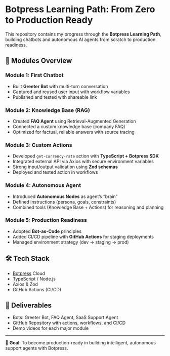 # Botpress Learning Path: From Zero to Production Ready

This repository contains my progress through the **Botpress Learning Path**, building chatbots and autonomous AI agents from scratch to production readiness.

## 🚀 Modules Overview

### Module 1: First Chatbot

- Built **Greeter Bot** with multi-turn conversation
- Captured and reused user input with workflow variables
- Published and tested with shareable link

### Module 2: Knowledge Base (RAG)

- Created **FAQ Agent** using Retrieval-Augmented Generation
- Connected a custom knowledge base (company FAQ)
- Optimized for factual, reliable answers with source tracing

### Module 3: Custom Actions

- Developed `get-currency-rate` action with **TypeScript + Botpress SDK**
- Integrated external API via Axios with secure environment variables
- Strong input/output validation using **Zod schemas**
- Deployed and tested action in workflows

### Module 4: Autonomous Agent

- Introduced **Autonomous Nodes** as agent’s “brain”
- Defined instructions (persona, goals, constraints)
- Combined tools (Knowledge Base + Actions) for reasoning and planning

### Module 5: Production Readiness

- Adopted **Bot-as-Code** principles
- Added CI/CD pipeline with **GitHub Actions** for staging deployments
- Managed environment strategy (dev → staging → prod)

## 🛠️ Tech Stack

- [Botpress](https://botpress.com/) Cloud
- TypeScript / Node.js
- Axios & Zod
- GitHub Actions (CI/CD)

## 📂 Deliverables

- Bots: Greeter Bot, FAQ Agent, SaaS Support Agent
- GitHub Repository with actions, workflows, and CI/CD
- Demo videos for each major module

---

📌 **Goal**: To become production-ready in building intelligent, autonomous support agents with Botpress.
